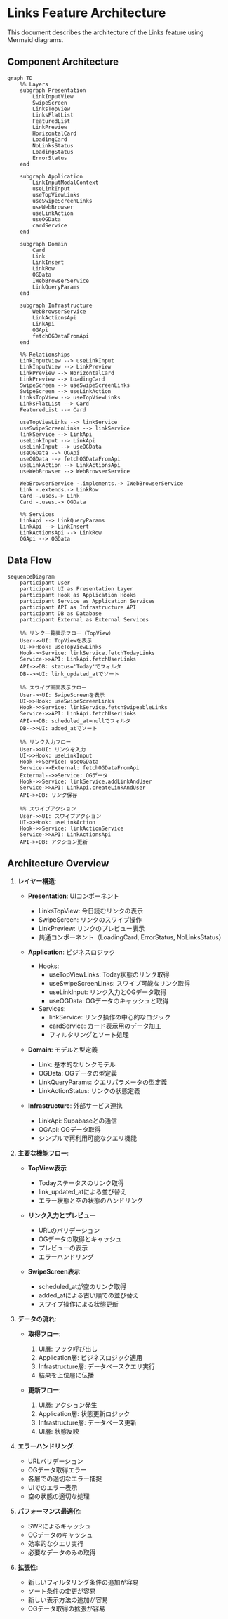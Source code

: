 # Links Feature Architecture

This document describes the architecture of the Links feature using Mermaid
diagrams.

## Component Architecture

```mermaid
graph TD
    %% Layers
    subgraph Presentation
        LinkInputView
        SwipeScreen
        LinksTopView
        LinksFlatList
        FeaturedList
        LinkPreview
        HorizontalCard
        LoadingCard
        NoLinksStatus
        LoadingStatus
        ErrorStatus
    end

    subgraph Application
        LinkInputModalContext
        useLinkInput
        useTopViewLinks
        useSwipeScreenLinks
        useWebBrowser
        useLinkAction
        useOGData
        cardService
    end

    subgraph Domain
        Card
        Link
        LinkInsert
        LinkRow
        OGData
        IWebBrowserService
        LinkQueryParams
    end

    subgraph Infrastructure
        WebBrowserService
        LinkActionsApi
        LinkApi
        OGApi
        fetchOGDataFromApi
    end

    %% Relationships
    LinkInputView --> useLinkInput
    LinkInputView --> LinkPreview
    LinkPreview --> HorizontalCard
    LinkPreview --> LoadingCard
    SwipeScreen --> useSwipeScreenLinks
    SwipeScreen --> useLinkAction
    LinksTopView --> useTopViewLinks
    LinksFlatList --> Card
    FeaturedList --> Card

    useTopViewLinks --> linkService
    useSwipeScreenLinks --> linkService
    linkService --> LinkApi
    useLinkInput --> LinkApi
    useLinkInput --> useOGData
    useOGData --> OGApi
    useOGData --> fetchOGDataFromApi
    useLinkAction --> LinkActionsApi
    useWebBrowser --> WebBrowserService

    WebBrowserService -.implements.-> IWebBrowserService
    Link -.extends.-> LinkRow
    Card -.uses.-> Link
    Card -.uses.-> OGData

    %% Services
    LinkApi --> LinkQueryParams
    LinkApi --> LinkInsert
    LinkActionsApi --> LinkRow
    OGApi --> OGData
```

## Data Flow

```mermaid
sequenceDiagram
    participant User
    participant UI as Presentation Layer
    participant Hook as Application Hooks
    participant Service as Application Services
    participant API as Infrastructure API
    participant DB as Database
    participant External as External Services

    %% リンク一覧表示フロー（TopView）
    User->>UI: TopViewを表示
    UI->>Hook: useTopViewLinks
    Hook->>Service: linkService.fetchTodayLinks
    Service->>API: LinkApi.fetchUserLinks
    API->>DB: status='Today'でフィルタ
    DB-->>UI: link_updated_atでソート

    %% スワイプ画面表示フロー
    User->>UI: SwipeScreenを表示
    UI->>Hook: useSwipeScreenLinks
    Hook->>Service: linkService.fetchSwipeableLinks
    Service->>API: LinkApi.fetchUserLinks
    API->>DB: scheduled_at=nullでフィルタ
    DB-->>UI: added_atでソート

    %% リンク入力フロー
    User->>UI: リンクを入力
    UI->>Hook: useLinkInput
    Hook->>Service: useOGData
    Service->>External: fetchOGDataFromApi
    External-->>Service: OGデータ
    Hook->>Service: linkService.addLinkAndUser
    Service->>API: LinkApi.createLinkAndUser
    API->>DB: リンク保存

    %% スワイプアクション
    User->>UI: スワイプアクション
    UI->>Hook: useLinkAction
    Hook->>Service: linkActionService
    Service->>API: LinkActionsApi
    API->>DB: アクション更新
```

## Architecture Overview

1. **レイヤー構造**:

   - **Presentation**: UIコンポーネント

     - LinksTopView: 今日読むリンクの表示
     - SwipeScreen: リンクのスワイプ操作
     - LinkPreview: リンクのプレビュー表示
     - 共通コンポーネント（LoadingCard, ErrorStatus, NoLinksStatus）

   - **Application**: ビジネスロジック

     - Hooks:
       - useTopViewLinks: Today状態のリンク取得
       - useSwipeScreenLinks: スワイプ可能なリンク取得
       - useLinkInput: リンク入力とOGデータ取得
       - useOGData: OGデータのキャッシュと取得
     - Services:
       - linkService: リンク操作の中心的なロジック
       - cardService: カード表示用のデータ加工
       - フィルタリングとソート処理

   - **Domain**: モデルと型定義

     - Link: 基本的なリンクモデル
     - OGData: OGデータの型定義
     - LinkQueryParams: クエリパラメータの型定義
     - LinkActionStatus: リンクの状態定義

   - **Infrastructure**: 外部サービス連携
     - LinkApi: Supabaseとの通信
     - OGApi: OGデータ取得
     - シンプルで再利用可能なクエリ機能

2. **主要な機能フロー**:

   - **TopView表示**

     - Todayステータスのリンク取得
     - link_updated_atによる並び替え
     - エラー状態と空の状態のハンドリング

   - **リンク入力とプレビュー**
     - URLのバリデーション
     - OGデータの取得とキャッシュ
     - プレビューの表示
     - エラーハンドリング

   - **SwipeScreen表示**
     - scheduled_atが空のリンク取得
     - added_atによる古い順での並び替え
     - スワイプ操作による状態更新

3. **データの流れ**:

   - **取得フロー**:

     1. UI層: フック呼び出し
     2. Application層: ビジネスロジック適用
     3. Infrastructure層: データベースクエリ実行
     4. 結果を上位層に伝播

   - **更新フロー**:
     1. UI層: アクション発生
     2. Application層: 状態更新ロジック
     3. Infrastructure層: データベース更新
     4. UI層: 状態反映

4. **エラーハンドリング**:

   - URLバリデーション
   - OGデータ取得エラー
   - 各層での適切なエラー捕捉
   - UIでのエラー表示
   - 空の状態の適切な処理

5. **パフォーマンス最適化**:

   - SWRによるキャッシュ
   - OGデータのキャッシュ
   - 効率的なクエリ実行
   - 必要なデータのみの取得

6. **拡張性**:
   - 新しいフィルタリング条件の追加が容易
   - ソート条件の変更が容易
   - 新しい表示方法の追加が容易
   - OGデータ取得の拡張が容易
